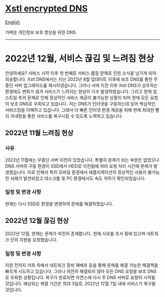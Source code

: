 # [Xstl encrypted DNS](/)

[English](/202212-outages-and-slowdowns.md)

가벼운 개인정보 보호 향상을 위한 DNS.

---

# 2022년 12월, 서비스 끊김 및 느려짐 현상

안녕하세요? 서비스 시작 이후 첫 번째로 서비스 품질 문제로 인한 소식을 남기게 되어 죄송합니다.
Xstl DNS에서는 지난 2022년 8월 업데이트 이후에 보조 DNS를 통한 무중단 서버 업그레이드를 제시하였습니다.
그러나 서버 이전 이후 Xstl DNS가 상주하는 환경에도 변화가 생겨 서비스가 느려지는 현상이 다수 발생하였습니다.
그리고 현재 업스트림 측의 문제로 인해 정상적인 서비스 제공이 불가능한 상황이 되어 현재 모든 요청이 보조 DNS로 우회되고 있습니다.
저는 DNS가 인터넷을 구동하는데 있어 핵심적인 서비스임을 이해하고 있습니다.
그래서 더 빠른 인터넷 환경 제공을 위해 현재 최대한 빨리 국내망을 통한 서비스를 복구시킬 수 있도록 노력하고 있습니다.

## 2022년 11월 느려짐 현상

### 사유

2022년 11월에는 무중단 서버 이전이 있었습니다.
특별히 문제가 되는 부분은 없었으나 DNS 서버의 구동 환경이 SSD에서 HDD로 이전됨에 따라 요청 처리 시간에 문제가 발생했습니다.
이로 인해서 특히 모바일 환경에서 애플리케이션의 정상적인 사용이 불가능한 사례가 발견되었고 데스크톱 및 PC 환경에서도 속도 저하가 확인되었습니다.

### 일정 및 변경 사항

현재는 다시 SSD로 환경을 변경하여 문제를 해결하였습니다.

## 2022년 12월 끊김 현상

2022년 12월, 현재는 문제가 여전히 존재합니다.
현재 사유를 조사 중에 있으며 네트워크 단의 지원을 요청했습니다.

### 일정 및 변경 사항

지원 전까지 저희 측에서 네트워크 장비 재배포 등을 통해 문제를 해결 가능한 해결책을 빠르게 시도하고 있습니다.
그러나 여전히 해결되지 않아 모든 DNS 요청을 보조 DNS로 우회한 상황입니다.
복구가 완료되면 자연스레 다시 주 DNS 서버로 요청이 시작될 것입니다.
예상되는 해결 기간은 최대 3일로, 2022년 12월 7일 내에 서비스가 복구될 것입니다.
